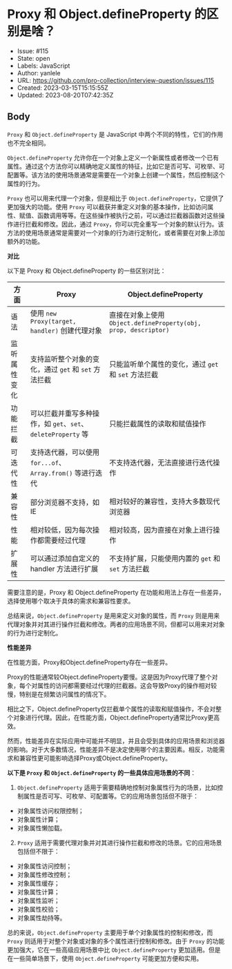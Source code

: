 # Proxy 和 Object.defineProperty 的区别是啥？

- Issue: #115
- State: open
- Labels: JavaScript
- Author: yanlele
- URL: https://github.com/pro-collection/interview-question/issues/115
- Created: 2023-03-15T15:15:55Z
- Updated: 2023-08-20T07:42:35Z

## Body

`Proxy` 和 `Object.defineProperty` 是 JavaScript 中两个不同的特性，它们的作用也不完全相同。

`Object.defineProperty` 允许你在一个对象上定义一个新属性或者修改一个已有属性。通过这个方法你可以精确地定义属性的特征，比如它是否可写、可枚举、可配置等。该方法的使用场景通常是需要在一个对象上创建一个属性，然后控制这个属性的行为。

`Proxy` 也可以用来代理一个对象，但是相比于 `Object.defineProperty`，它提供了更加强大的功能。使用 `Proxy` 可以截获并重定义对象的基本操作，比如访问属性、赋值、函数调用等等。在这些操作被执行之前，可以通过拦截器函数对这些操作进行拦截和修改。因此，通过 `Proxy`，你可以完全重写一个对象的默认行为。该方法的使用场景通常是需要对一个对象的行为进行定制化，或者需要在对象上添加额外的功能。

**对比**

以下是 Proxy 和 Object.defineProperty 的一些区别对比：

| 方面       | Proxy                                                  | Object.defineProperty                                |
|----------|--------------------------------------------------------|-------------------------------------------------------|
| 语法       | 使用 `new Proxy(target, handler)` 创建代理对象                       | 直接在对象上使用 `Object.defineProperty(obj, prop, descriptor)` |
| 监听属性变化   | 支持监听整个对象的变化，通过 `get` 和 `set` 方法拦截           | 只能监听单个属性的变化，通过 `get` 和 `set` 方法拦截           |
| 功能拦截     | 可以拦截并重写多种操作，如 `get`、`set`、`deleteProperty` 等  | 只能拦截属性的读取和赋值操作                                 |
| 可迭代性     | 支持迭代器，可以使用 `for...of`、`Array.from()` 等进行迭代     | 不支持迭代器，无法直接进行迭代操作                              |
| 兼容性      | 部分浏览器不支持，如 IE                                   | 相对较好的兼容性，支持大多数现代浏览器                          |
| 性能       | 相对较低，因为每次操作都需要经过代理                       | 相对较高，因为直接在对象上进行操作                            |
| 扩展性      | 可以通过添加自定义的 handler 方法进行扩展                      | 不支持扩展，只能使用内置的 `get` 和 `set` 方法拦截                  |

需要注意的是，Proxy 和 Object.defineProperty 在功能和用法上存在一些差异，选择使用哪个取决于具体的需求和兼容性要求。


总结来说，`Object.defineProperty` 是用来定义对象的属性，而 `Proxy` 则是用来代理对象并对其进行操作拦截和修改。两者的应用场景不同，但都可以用来对对象的行为进行定制化。


**性能差异**

在性能方面，Proxy和Object.defineProperty存在一些差异。

Proxy的性能通常较Object.defineProperty要慢。这是因为Proxy代理了整个对象，每个对属性的访问都需要经过代理的拦截器。这会导致Proxy的操作相对较慢，特别是在频繁访问属性的情况下。

相比之下，Object.defineProperty仅拦截单个属性的读取和赋值操作，不会对整个对象进行代理。因此，在性能方面，Object.defineProperty通常比Proxy更高效。

然而，性能差异在实际应用中可能并不明显，并且会受到具体的应用场景和浏览器的影响。对于大多数情况，性能差异不是决定使用哪个的主要因素。相反，功能需求和兼容性更可能影响选择Proxy或Object.defineProperty。


**以下是 `Proxy` 和 `Object.defineProperty` 的一些具体应用场景的不同**：

1. `Object.defineProperty` 适用于需要精确地控制对象属性行为的场景，比如控制属性是否可写、可枚举、可配置等。它的应用场景包括但不限于：

* 对象属性访问权限控制；
* 对象属性计算；
* 对象属性懒加载。

2. `Proxy` 适用于需要代理对象并对其进行操作拦截和修改的场景。它的应用场景包括但不限于：

* 对象属性访问控制；
* 对象属性修改控制；
* 对象属性缓存；
* 对象属性计算；
* 对象属性监听；
* 对象属性校验；
* 对象属性劫持等。

总的来说，`Object.defineProperty` 主要用于单个对象属性的控制和修改，而 `Proxy` 则适用于对整个对象或对象的多个属性进行控制和修改。由于 `Proxy` 的功能更加强大，它在一些高级应用场景中比 `Object.defineProperty` 更加适用。但是在一些简单场景下，使用 `Object.defineProperty` 可能更加方便和实用。
